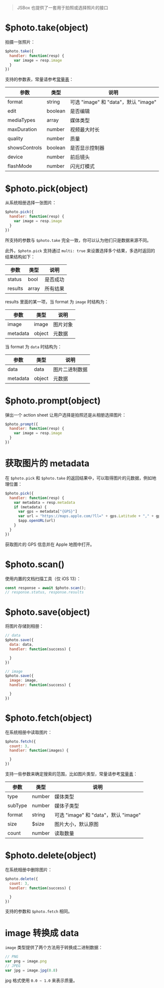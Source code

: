 > JSBox 也提供了一套用于拍照或选择照片的接口

# $photo.take(object)

拍摄一张照片：

```js
$photo.take({
  handler: function(resp) {
    var image = resp.image
  }
})
```

支持的参数表，常量请参考[常量表](data/constant.md)：

参数 | 类型 | 说明
---|---|---
format | string | 可选 "image" 和 "data"，默认 "image"
edit | boolean | 是否编辑
mediaTypes | array | 媒体类型
maxDuration | number | 视频最大时长
quality | number | 质量
showsControls | boolean | 是否显示控制器
device | number | 前后镜头
flashMode | number | 闪光灯模式

# $photo.pick(object)

从系统相册选择一张图片：

```js
$photo.pick({
  handler: function(resp) {
    var image = resp.image
  }
})
```

所支持的参数与 `$photo.take` 完全一致，你可以认为他们只是数据来源不同。

此外，`$photo.pick` 支持通过 `multi: true` 来设置选择多个结果，多选时返回的结果结构如下：

参数 | 类型 | 说明
---|---|---
status | bool | 是否成功
results | array | 所有结果

results 里面的某一项，当 format 为 `image` 时结构为：

参数 | 类型 | 说明
---|---|---
image | image | 图片对象
metadata | object | 元数据

当 format 为 `data` 时结构为：

参数 | 类型 | 说明
---|---|---
data | data | 图片二进制数据
metadata | object | 元数据

# $photo.prompt(object)

弹出一个 action sheet 让用户选择是拍照还是从相册选择图片：

```js
$photo.prompt({
  handler: function(resp) {
    var image = resp.image
  }
})
```

# 获取图片的 metadata

在 `$photo.pick` 和 `$photo.take` 的返回结果中，可以取得图片的元数据，例如地理位置：

```js
$photo.pick({
  handler: function(resp) {
    var metadata = resp.metadata
    if (metadata) {
      var gps = metadata["{GPS}"]
      var url = "https://maps.apple.com/?ll=" + gps.Latitude + "," + gps.Longitude
      $app.openURL(url)
    }
  }
})
```

获取图片的 GPS 信息并在 Apple 地图中打开。

# $photo.scan()

使用内置的文档扫描工具（仅 iOS 13）：

```js
const response = await $photo.scan();
// response.status, response.results
```

# $photo.save(object)

将图片存储到相册：

```js
// data
$photo.save({
  data: data,
  handler: function(success) {

  }
})
```

```js
// image
$photo.save({
  image: image,
  handler: function(success) {

  }
})
```

# $photo.fetch(object)

在系统相册中读取图片：

```js
$photo.fetch({
  count: 3,
  handler: function(images) {

  }
})
```

支持一些参数来确定搜索的范围，比如图片类型，常量请参考[常量表](data/constant.md)：

参数 | 类型 | 说明
---|---|---
type | number | 媒体类型
subType | number | 媒体子类型
format | string | 可选 "image" 和 "data"，默认 "image"
size | $size | 图片大小，默认原图
count | number | 读取数量

# $photo.delete(object)

在系统相册中删除图片：

```js
$photo.delete({
  count: 3,
  handler: function(success) {

  }
})
```

支持的参数和 `$photo.fetch` 相同。

# image 转换成 data

`image` 类型提供了两个方法用于转换成二进制数据：

```js
// PNG
var png = image.png
// JPEG
var jpg = image.jpg(0.8)
```

jpg 格式使用 `0.0 ~ 1.0` 来表示质量。